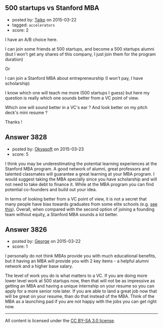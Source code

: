 ## 500 startups vs Stanford MBA

- posted by: [Taiko](https://stackexchange.com/users/334941/taiko) on 2015-03-22
- tagged: `accelerators`
- score: 2

<p>I have an A/B choice here.</p>

<p>I can join some friends at 500 startups, and become a 500 startups alumni (but I won't get any shares of this company, I just join them for the program duration)</p>

<p>Or</p>

<p>I can join a Stanford MBA about entrepreneurship (I won't pay, I have scholarship)</p>

<p>I know which one will teach me more (500 startups I guess) but here my question is really which one sounds better from a VC point of view.</p>

<p>Which one will sound better in a VC's ear ? And look better on my pitch deck's mini resume ?</p>

<p>Thanks !</p>



## Answer 3828

- posted by: [Okyasoft](https://stackexchange.com/users/294248/okyasoft) on 2015-03-23
- score: 5

<p>I think you may be underestimating the potential learning experiences at the Stanford MBA program. A good network of alumni, great professors and talented classmates will guarantee a great learning at your MBA program. I would suggest taking the MBA specially since you have scholarship and will not need to take debt to finance it. While at the MBA program you can find potential co-founders and build out your idea.</p>

<p>In terms of looking better from a VC point of view, it is not a secret that many people have bias towards graduates from some elite schools (e.g. <a href="https://www.quora.com/Does-Silicon-Valley-overvalue-degrees-from-prestigious-universities" rel="nofollow">see this</a>). Overall, when compared with the second option of joining a founding team without equity, a Stanford MBA sounds a lot better.</p>



## Answer 3826

- posted by: [George](https://stackexchange.com/users/3516499/george) on 2015-03-22
- score: 1

<p>I personally do not think MBAs provide you with much educational benefits, but it having an MBA will provide you with 2 key items - a helpful alumni network and a higher base salary.</p>

<p>The level of work you do is what matters to a VC.  If you are doing more lower level work at 500 startups now, then that will not be as impressive as getting an MBA and having a unique internship on your resume so you can apply for a more senior role later.  If you are able to land a great job now that will be great on your resume, than do that instead of the MBA.  Think of the MBA as a launching pad if you are not happy with the jobs you can get right now.</p>




---

All content is licensed under the [CC BY-SA 3.0 license](https://creativecommons.org/licenses/by-sa/3.0/).
